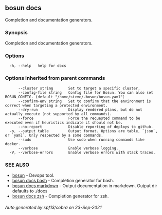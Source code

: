 ## bosun docs

Completion and documentation generators.

### Synopsis

Completion and documentation generators.

### Options

```
  -h, --help   help for docs
```

### Options inherited from parent commands

```
      --cluster string       Set to target a specific cluster.
      --config-file string   Config file for Bosun. You can also set BOSUN_CONFIG. (default "/home/steve/.bosun/bosun.yaml")
      --confirm-env string   Set to confirm that the environment is correct when targeting a protected environment.
      --dry-run              Display rendered plans, but do not actually execute (not supported by all commands).
      --force                Force the requested command to be executed even if heuristics indicate it should not be.
      --no-report            Disable reporting of deploys to github.
  -o, --output table         Output format. Options are table, `json`, or `yaml`. Only respected by a some commands.
      --sudo                 Use sudo when running commands like docker.
      --verbose              Enable verbose logging.
  -V, --verbose-errors       Enable verbose errors with stack traces.
```

### SEE ALSO

* [bosun](bosun.md)	 - Devops tool.
* [bosun docs bash](bosun_docs_bash.md)	 - Completion generator for bash.
* [bosun docs markdown](bosun_docs_markdown.md)	 - Output documentation in markdown. Output dir defaults to ./docs
* [bosun docs zsh](bosun_docs_zsh.md)	 - Completion generator for zsh.

###### Auto generated by spf13/cobra on 23-Sep-2021
